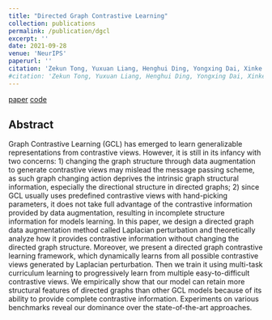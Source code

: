 ```yaml
---
title: "Directed Graph Contrastive Learning"
collection: publications
permalink: /publication/dgcl
excerpt: ''
date: 2021-09-28
venue: 'NeurIPS'
paperurl: ''
citation: 'Zekun Tong, Yuxuan Liang, Henghui Ding, Yongxing Dai, Xinke Li, Changhu Wang.'
#citation: 'Zekun Tong, Yuxuan Liang, Henghui Ding, Yongxing Dai, Xinke Li, Changhu Wang. (2021). &quot;Directed Graph Contrastive Learning.&quot; <i>Advances in Neural Information Processing Systems</i>, 34.'
---
```

[paper](https://proceedings.neurips.cc/paper/2021/file/a3048e47310d6efaa4b1eaf55227bc92-Paper.pdf) [code](https://github.com/flyingtango/DiGCL)

## Abstract
Graph Contrastive Learning (GCL) has emerged to learn generalizable representations from contrastive views. However, it is still in its infancy with two concerns: 1) changing the graph structure through data augmentation to generate contrastive views may mislead the message passing scheme, as such graph changing action deprives the intrinsic graph structural information, especially the directional structure in directed graphs; 2) since GCL usually uses predefined contrastive views with hand-picking parameters, it does not take full advantage of the contrastive information provided by data augmentation, resulting in incomplete structure information for models learning. In this paper, we design a directed graph data augmentation method called Laplacian perturbation and theoretically analyze how it provides contrastive information without changing the directed graph structure. Moreover, we present a directed graph contrastive learning framework, which dynamically learns from all possible contrastive views generated by Laplacian perturbation. Then we train it using multi-task curriculum learning to progressively learn from multiple easy-to-difficult contrastive views. We empirically show that our model can retain more structural features of directed graphs than other GCL models because of its ability to provide complete contrastive information. Experiments on various benchmarks reveal our dominance over the state-of-the-art approaches.



